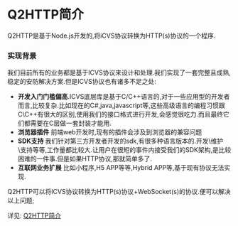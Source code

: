 # **Q2HTTP简介**
Q2HTTP是基于Node.js开发的,将iCVS协议转换为HTTP(s)协议的一个程序.
### 实现背景
我们目前所有的业务都是基于ICVS协议来设计和处理.我们实现了一套完整且成熟,稳定的安防解决方案.但是ICVS协议也有诸多不足之处:
- **开发入门门槛偏高**.ICVS底层库是基于C/C++语言的,对于一些应用型的开发者而言,比较复杂.比如现在的C#,java,javascript等,这些高级语言的编程习惯跟C\C\++有很大的区别,使用我们的接口格式进行开发,会感觉很吃力.而且最终它们都需要在C层做一套封装才能用.
- **浏览器插件** 前端web开发时,现有的插件会涉及到浏览器的兼容问题
- **SDK支持** 我们针对第三方开发者开发的sdk,有很多种语言版本的.开发\维护\支持等等,工作量都比较大.让用户在很短的事件内接受我们的SDK架构,是比较困难的一件事.但是如果HTTP协议,那就简单多了.
- **互联网业务扩展** 比如小程序,H5 APP等等,Hybrid APP等,基于现有协议无法实现.

Q2HTTP可以将ICVS协议转换为HTTP(s)协议+WebSocket(s)的协议.便可以解决以上问题;

详见: [Q2HTTP简介](https://github.com/tsinglink/MCURESTfulApi/wiki/Q2HTTP简介)
